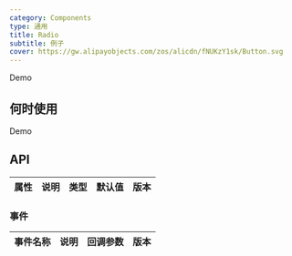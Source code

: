 ```yaml
---
category: Components
type: 通用
title: Radio
subtitle: 例子
cover: https://gw.alipayobjects.com/zos/alicdn/fNUKzY1sk/Button.svg
---
```


Demo

## 何时使用

Demo

## API

| 属性 | 说明 | 类型 | 默认值 | 版本 |
| ---- | ---- | ---- | ------ | ---- |

### 事件

| 事件名称 | 说明 | 回调参数 | 版本 |
| -------- | ---- | -------- | ---- |
